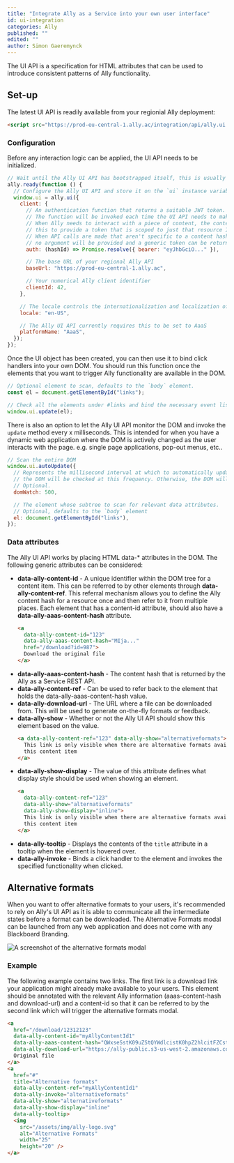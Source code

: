 ```yaml
---
title: "Integrate Ally as a Service into your own user interface"
id: ui-integration
categories: Ally
published: ""
edited: ""
author: Simon Gaeremynck
---
```


<VersioningTracker frontMatter={frontMatter}/>

The UI API is a specification for HTML attributes that can be used to introduce consistent patterns of Ally functionality.

## Set-up

The latest UI API is readily available from your regionial Ally deployment:

```html
<script src="https://prod-eu-central-1.ally.ac/integration/api/ally.ui.js"></script>
```

### Configuration

Before any interaction logic can be applied, the UI API needs to be initialized.

```javascript
// Wait until the Ally UI API has bootstrapped itself, this is usually a matter of milliseconds after loading
ally.ready(function () {
  // Configure the Ally UI API and store it on the `ui` instance variable on the window.
  window.ui = ally.ui({
    client: {
      // An authentication function that returns a suitable JWT token.
      // The function will be invoked each time the UI API needs to make an authenticated call to the Ally API.
      // When Ally needs to interact with a piece of content, the content hash id will be passed in. You can use
      // this to provide a token that is scoped to just that resource ID and/or apply your own rate limit.
      // When API calls are made that aren't specific to a content hash (e.g. determining custom help content),
      // no argument will be provided and a generic token can be returned.
      auth: (hashId) => Promise.resolve({ bearer: "eyJhbGciO..." }),

      // The base URL of your regional Ally API
      baseUrl: "https://prod-eu-central-1.ally.ac",

      // Your numerical Ally client identifier
      clientId: 42,
    },

    // The locale controls the internationalization and localization of the dialog
    locale: "en-US",

    // The Ally UI API currently requires this to be set to AaaS
    platformName: "AaaS",
  });
});
```

Once the UI object has been created, you can then use it to bind click handlers into your own DOM. You should run this function once the elements that you want to trigger Ally functionality are available in the DOM.

```javascript
// Optional element to scan, defaults to the `body` element.
const el = document.getElementById("links");

// Check all the elements under #links and bind the necessary event listeners.
window.ui.update(el);
```

There is also an option to let the Ally UI API monitor the DOM and invoke the `update` method every x milliseconds. This is intended for when you have a dynamic web application where the DOM is actively changed as the user interacts with the page. e.g. single page applications, pop-out menus, etc..

```javascript
// Scan the entire DOM
window.ui.autoUpdate({
  // Represents the millisecond interval at which to automatically update the DOM. If a number `> 0` is specified,
  // the DOM will be checked at this frequency. Otherwise, the DOM will be checked only once.
  // Optional.
  domWatch: 500,

  // The element whose subtree to scan for relevant data attributes.
  // Optional, defaults to the `body` element
  el: document.getElementById("links"),
});
```

### Data attributes

The Ally UI API works by placing HTML data-\* attributes in the DOM. The following generic attributes can be considered:

- **data-ally-content-id** - A unique identifier within the DOM tree for a content item. This can be referred to by other elements through **data-ally-content-ref**. This referral mechanism allows you to define the Ally content hash for a resource once and then refer to it from multiple places. Each element that has a content-id attribute, should also have a **data-ally-aaas-content-hash** attribute.
  ```html
  <a
    data-ally-content-id="123"
    data-ally-aaas-content-hash="MIja..."
    href="/download?id=987">
    Download the original file
  </a>
  ```
- **data-ally-aaas-content-hash** - The content hash that is returned by the Ally as a Service REST API.
- **data-ally-content-ref** - Can be used to refer back to the element that holds the data-ally-aaas-content-hash value.
- **data-ally-download-url** - The URL where a file can be downloaded from. This will be used to generate on-the-fly formats or feedback.
- **data-ally-show** - Whether or not the Ally UI API should show this element based on the value.
  ```html
  <a data-ally-content-ref="123" data-ally-show="alternativeformats">
    This link is only visible when there are alternative formats available for
    this content item
  </a>
  ```
- **data-ally-show-display** - The value of this attribute defines what display style should be used when showing an element.
  ```html
  <a
    data-ally-content-ref="123"
    data-ally-show="alternativeformats"
    data-ally-show-display="inline">
    This link is only visible when there are alternative formats available for
    this content item
  </a>
  ```
- **data-ally-tooltip** - Displays the contents of the `title` attribute in a tooltip when the element is hovered over.
- **data-ally-invoke** - Binds a click handler to the element and invokes the specified functionality when clicked.

## Alternative formats

When you want to offer alternative formats to your users, it's recommended to rely on Ally's UI API as it is able to communicate all the intermediate states before a format can be downloaded. The Alternative Formats modal can be launched from any web application and does not come with any Blackboard Branding.

![A screenshot of the alternative formats modal](/assets/img/ally-ui-integration-alternative-formats.png)

### Example

The following example contains two links. The first link is a download link your application might already make available to your users. This element should be annotated with the relevant Ally information (aaas-content-hash and download-url) and a content-id so that it can be referred to by the second link which will trigger the alternative formats modal.

```html
<a
  href="/download/12312123"
  data-ally-content-id="myAllyContentId1"
  data-ally-aaas-content-hash="QWxseSstK09uZStQYWdlcistK0hpZ2hlcitFZCstK0dlbmVyYWwucGRmOjM0QURFNDE2NzNDRUJBNUIyRjc2MDI3N0IxOEYwNTdERDY1MDczQzg6YXBwbGljYXRpb24vcGRm"
  data-ally-download-url="https://ally-public.s3-us-west-2.amazonaws.com/demo/High+Quality+Alternative+Formats/Ally+-+One+Pager+-+Higher+Ed+-+General.pdf">
  Original file
</a>
<a
  href="#"
  title="Alternative formats"
  data-ally-content-ref="myAllyContentId1"
  data-ally-invoke="alternativeformats"
  data-ally-show="alternativeformats"
  data-ally-show-display="inline"
  data-ally-tooltip>
  <img
    src="/assets/img/ally-logo.svg"
    alt="Alternative Formats"
    width="25"
    height="20" />
</a>
```

<AuthorBox frontMatter={frontMatter}/>
